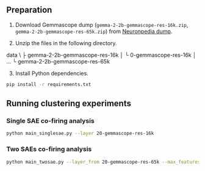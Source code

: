 ## Preparation

1. Download Gemmascope dump (`gemma-2-2b-gemmascope-res-16k.zip`, `gemma-2-2b-gemmascope-res-65k.zip`) from [Neuronpedia dump](https://neuronpedia-exports.s3.amazonaws.com/index.html).

2. Unzip the files in the following directory.

data \\
├ gemma-2-2b-gemmascope-res-16k
│ └ 0-gemmascope-res-16k
│ ...
└ gemma-2-2b-gemmascope-res-65k

3. Install Python dependencies.

```sh
pip install -r requirements.txt
```

## Running clustering experiments

### Single SAE co-firing analysis

```sh
python main_singlesae.py --layer 20-gemmascope-res-16k
```

### Two SAEs co-firing analysis

```sh
python main_twosae.py --layer_from 20-gemmascope-res-65k --max_features_from 65536 --layer_from 20-gemmascope-res-16k --max_features_from 16384
```